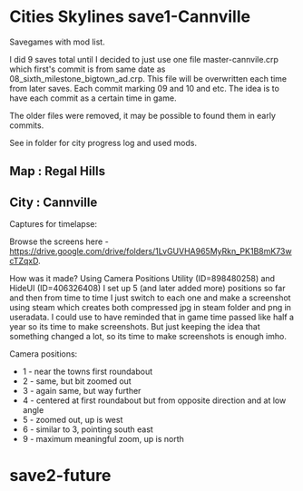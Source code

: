 # Cities Skylines save1-Cannville

Savegames with mod list.

I did 9 saves total until I decided to just use one file master-cannvile.crp which first's commit is from same date as 08_sixth_milestone_bigtown_ad.crp.
This file will be overwritten each time from later saves. Each commit marking 09 and 10 and etc.
The idea is to have each commit as a certain time in game.

The older files were removed, it may be possible to found them in early commits.

See in folder for city progress log and used mods.

## Map :  Regal Hills
## City : Cannville

Captures for timelapse:

Browse the screens here - https://drive.google.com/drive/folders/1LvGUVHA965MyRkn_PK1B8mK73wcTZqxD.

How was it made?
Using Camera Positions Utility (ID=898480258) and HideUI (ID=406326408)
I set up 5 (and later added more) positions so far and then from time to time I just switch to each one and make a screenshot using steam
which creates both compressed jpg in steam folder and png in useradata.
I could use to have reminded that in game time passed like half a year so its time to make screenshots.
But just keeping the idea that something changed a lot, so its time to make screenshots is enough imho.

Camera positions:

* 1 - near the towns first roundabout
* 2 - same, but bit zoomed out
* 3 - again same, but way further
* 4 - centered at first roundabout but from opposite direction and at low angle
* 5 - zoomed out, up is west
* 6 - similar to 3, pointing south east
* 9 - maximum meaningful zoom, up is north

# save2-future
